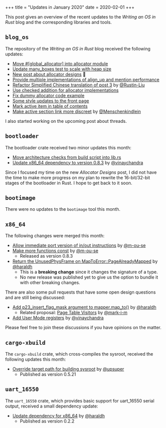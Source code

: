 +++
title = "Updates in January 2020"
date = 2020-02-01
+++

This post gives an overview of the recent updates to the _Writing an OS in Rust_ blog and the corresponding libraries and tools.

## `blog_os`

The repository of the _Writing an OS in Rust_ blog received the following updates:

- [Move #[global_allocator] into allocator module](https://elijah-team.github.io/programming-with-elijah/pull/714)
- [Update many_boxes test to scale with heap size](https://elijah-team.github.io/programming-with-elijah/pull/716)
- [New post about allocator designs](https://elijah-team.github.io/programming-with-elijah/pull/719) 🎉
- [Provide multiple implementations of align_up and mention performance](https://elijah-team.github.io/programming-with-elijah/pull/721)
- [Refactor Simplified Chinese translation of post 3](https://elijah-team.github.io/programming-with-elijah/pull/725) by [@Rustin-Liu](https://github.com/Rustin-Liu)
- [Use checked addition for allocator implementations](https://elijah-team.github.io/programming-with-elijah/pull/726)
- [Fix dummy allocator code example](https://elijah-team.github.io/programming-with-elijah/pull/728)
- [Some style updates to the front page](https://elijah-team.github.io/programming-with-elijah/pull/729)
- [Mark active item in table of contents](https://elijah-team.github.io/programming-with-elijah/pull/733)
- [Make active section link more discreet](https://elijah-team.github.io/programming-with-elijah/pull/734) by [@Menschenkindlein](https://github.com/Menschenkindlein)

I also started working on the upcoming post about threads.

## `bootloader`

The bootloader crate received two minor updates this month:

- [Move architecture checks from build script into lib.rs](https://github.com/rust-osdev/bootloader/pull/91)
- [Update x86_64 dependency to version 0.8.3](https://github.com/rust-osdev/bootloader/pull/92) by [@vinaychandra](https://github.com/vinaychandra)

Since I focused my time on the new _Allocator Designs_ post, I did not have the time to make more progress on my plan to rewrite the 16-bit/32-bit stages of the bootloader in Rust. I hope to get back to it soon.

## `bootimage`

There were no updates to the `bootimage` tool this month.

## `x86_64`

The following changes were merged this month:

- [Allow immediate port version of in/out instructions](https://github.com/rust-osdev/x86_64/pull/115) by [@m-ou-se](https://github.com/m-ou-se)
- [Make more functions const](https://github.com/rust-osdev/x86_64/pull/116) by [@m-ou-se](https://github.com/m-ou-se)
    - Released as version 0.8.3
- [Return the UnusedPhysFrame on MapToError::PageAlreadyMapped](https://github.com/rust-osdev/x86_64/pull/118) by [@haraldh](https://github.com/haraldh)
    - This is a **breaking change** since it changes the signature of a type.
    - No new release was published yet to give us the option to bundle it with other breaking changes.

There are also some pull requests that have some open design questions and are still being discussed:

- [Add p23_insert_flag_mask argument to mapper.map_to()](https://github.com/rust-osdev/x86_64/pull/114) by [@haraldh](https://github.com/haraldh)
    - Related proposal: [Page Table Visitors](https://github.com/rust-osdev/x86_64/issues/121) by [@mark-i-m](https://github.com/mark-i-m)
- [Add User Mode registers](https://github.com/rust-osdev/x86_64/pull/119) by [@vinaychandra](https://github.com/vinaychandra)

Please feel free to join these discussions if you have opinions on the matter.

## `cargo-xbuild`

The `cargo-xbuild` crate, which cross-compiles the sysroot, received the following updates this month:

- [Override target path for building sysroot](https://github.com/rust-osdev/cargo-xbuild/pull/52) by [@upsuper](https://github.com/upsuper)
    - Published as version 0.5.21

## `uart_16550`

The `uart_16550` crate, which provides basic support for uart_16550 serial output, received a small dependency update:

- [Update dependency for x86_64](https://github.com/rust-osdev/uart_16550/pull/4) by [@haraldh](https://github.com/haraldh)
    - Published as version 0.2.2
